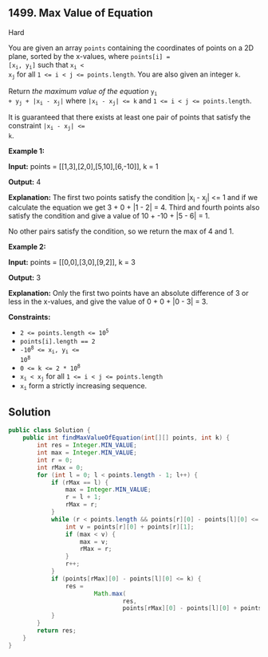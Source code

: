 ## 1499\. Max Value of Equation

Hard

You are given an array `points` containing the coordinates of points on a 2D plane, sorted by the x-values, where <code>points[i] = [x<sub>i</sub>, y<sub>i</sub>]</code> such that <code>x<sub>i</sub> < x<sub>j</sub></code> for all `1 <= i < j <= points.length`. You are also given an integer `k`.

Return _the maximum value of the equation_ <code>y<sub>i</sub> + y<sub>j</sub> + |x<sub>i</sub> - x<sub>j</sub>|</code> where <code>|x<sub>i</sub> - x<sub>j</sub>| <= k</code> and `1 <= i < j <= points.length`.

It is guaranteed that there exists at least one pair of points that satisfy the constraint <code>|x<sub>i</sub> - x<sub>j</sub>| <= k</code>.

**Example 1:**

**Input:** points = \[\[1,3],[2,0],[5,10],[6,-10]], k = 1

**Output:** 4

**Explanation:** The first two points satisfy the condition |x<sub>i</sub> - x<sub>j</sub>| <= 1 and if we calculate the equation we get 3 + 0 + |1 - 2| = 4. Third and fourth points also satisfy the condition and give a value of 10 + -10 + |5 - 6| = 1.

No other pairs satisfy the condition, so we return the max of 4 and 1.

**Example 2:**

**Input:** points = \[\[0,0],[3,0],[9,2]], k = 3

**Output:** 3

**Explanation:** Only the first two points have an absolute difference of 3 or less in the x-values, and give the value of 0 + 0 + |0 - 3| = 3.

**Constraints:**

*   <code>2 <= points.length <= 10<sup>5</sup></code>
*   `points[i].length == 2`
*   <code>-10<sup>8</sup> <= x<sub>i</sub>, y<sub>i</sub> <= 10<sup>8</sup></code>
*   <code>0 <= k <= 2 * 10<sup>8</sup></code>
*   <code>x<sub>i</sub> < x<sub>j</sub></code> for all `1 <= i < j <= points.length`
*   <code>x<sub>i</sub></code> form a strictly increasing sequence.

## Solution

```java
public class Solution {
    public int findMaxValueOfEquation(int[][] points, int k) {
        int res = Integer.MIN_VALUE;
        int max = Integer.MIN_VALUE;
        int r = 0;
        int rMax = 0;
        for (int l = 0; l < points.length - 1; l++) {
            if (rMax == l) {
                max = Integer.MIN_VALUE;
                r = l + 1;
                rMax = r;
            }
            while (r < points.length && points[r][0] - points[l][0] <= k) {
                int v = points[r][0] + points[r][1];
                if (max < v) {
                    max = v;
                    rMax = r;
                }
                r++;
            }
            if (points[rMax][0] - points[l][0] <= k) {
                res =
                        Math.max(
                                res,
                                points[rMax][0] - points[l][0] + points[rMax][1] + points[l][1]);
            }
        }
        return res;
    }
}
```